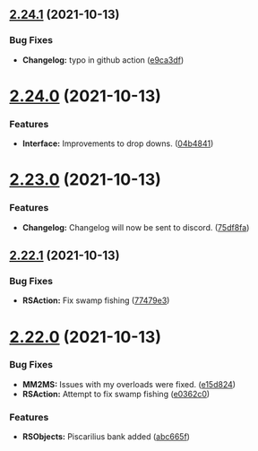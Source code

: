 ## [2.24.1](https://github.com/Torwent/WaspLib/compare/v2.24.0...v2.24.1) (2021-10-13)


### Bug Fixes

* **Changelog:** typo in github action ([e9ca3df](https://github.com/Torwent/WaspLib/commit/e9ca3df2eafa006bc3553f3fd0cc1d5c0082f0a8))



# [2.24.0](https://github.com/Torwent/WaspLib/compare/v2.23.0...v2.24.0) (2021-10-13)


### Features

* **Interface:** Improvements to drop downs. ([04b4841](https://github.com/Torwent/WaspLib/commit/04b484175300d95719429a2e9fc175beea99be3a))



# [2.23.0](https://github.com/Torwent/WaspLib/compare/v2.22.1...v2.23.0) (2021-10-13)


### Features

* **Changelog:** Changelog will now be sent to discord. ([75df8fa](https://github.com/Torwent/WaspLib/commit/75df8fa7d58dd15992ab91245c77fd7916739cc6))



## [2.22.1](https://github.com/Torwent/WaspLib/compare/v2.22.0...v2.22.1) (2021-10-13)


### Bug Fixes

* **RSAction:** Fix swamp fishing ([77479e3](https://github.com/Torwent/WaspLib/commit/77479e3164e1d5437e9f219e2b7ef5d5eb8abc91))



# [2.22.0](https://github.com/Torwent/WaspLib/compare/v2.21.1...v2.22.0) (2021-10-13)


### Bug Fixes

* **MM2MS:** Issues with my overloads were fixed. ([e15d824](https://github.com/Torwent/WaspLib/commit/e15d824cf0bd6562f8bf628338b3ebd70232a8c3))
* **RSAction:** Attempt to fix swamp fishing ([e0362c0](https://github.com/Torwent/WaspLib/commit/e0362c0767f62816f67064089834462fb84ca761))


### Features

* **RSObjects:** Piscarilius bank added ([abc665f](https://github.com/Torwent/WaspLib/commit/abc665fb8f4479b64c4a1f2b8b6fc231cd0eedb8))



